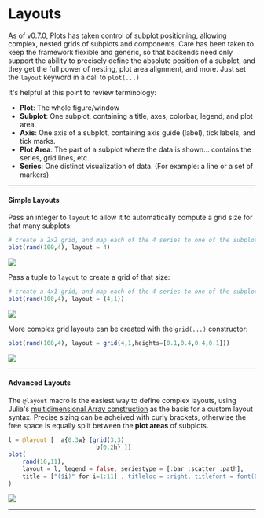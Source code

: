 
# Layouts

As of v0.7.0, Plots has taken control of subplot positioning, allowing complex, nested grids of subplots and components.  Care has been taken to keep the framework flexible and generic, so that backends need only support the ability to precisely define the absolute position of a subplot, and they get the full power of nesting, plot area alignment, and more.  Just set the `layout` keyword in a call to `plot(...)`

It's helpful at this point to review terminology:

- **Plot**: The whole figure/window
- **Subplot**: One subplot, containing a title, axes, colorbar, legend, and plot area.
- **Axis**: One axis of a subplot, containing axis guide (label), tick labels, and tick marks.
- **Plot Area**: The part of a subplot where the data is shown... contains the series, grid lines, etc.
- **Series**: One distinct visualization of data. (For example: a line or a set of markers)

---

#### Simple Layouts

Pass an integer to `layout` to allow it to automatically compute a grid size for that many subplots:

```julia
# create a 2x2 grid, and map each of the 4 series to one of the subplots
plot(rand(100,4), layout = 4)
```

![](examples/img/layouts1.png)

Pass a tuple to `layout` to create a grid of that size:

```julia
# create a 4x1 grid, and map each of the 4 series to one of the subplots
plot(rand(100,4), layout = (4,1))
```

![](examples/img/layouts2.png)


More complex grid layouts can be created with the `grid(...)` constructor:

```julia
plot(rand(100,4), layout = grid(4,1,heights=[0.1,0.4,0.4,0.1]))
```

![](examples/img/layouts3.png)

---

#### Advanced Layouts

The `@layout` macro is the easiest way to define complex layouts, using Julia's [multidimensional Array construction](http://docs.julialang.org/en/release-0.4/manual/arrays/#concatenation) as the basis for a custom layout syntax.  Precise sizing can be acheived with curly brackets, otherwise the free space is equally split between the **plot areas** of subplots.


```julia
l = @layout [  a{0.3w} [grid(3,3)
			             b{0.2h} ]]
plot(
	rand(10,11),
	layout = l, legend = false, seriestype = [:bar :scatter :path],
	title = ["($i)" for i=1:11]', titleloc = :right, titlefont = font(8)
)
```

![](examples/img/layouts4.png)

---
